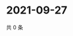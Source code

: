 # 2021-09-27

共 0 条

<!-- BEGIN WEIBO -->
<!-- 最后更新时间 Mon Sep 27 2021 22:12:57 GMT+0800 (China Standard Time) -->

<!-- END WEIBO -->
